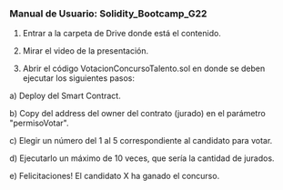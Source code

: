 ### Manual de Usuario: Solidity_Bootcamp_G22

1. Entrar a la carpeta de Drive donde está el contenido.

2. Mirar el video de la presentación.

3. Abrir el código VotacionConcursoTalento.sol en donde se deben ejecutar los siguientes pasos:
>
  a) Deploy del Smart Contract.
 >
  b) Copy del address del owner del contrato (jurado) en el parámetro "permisoVotar". 
  >
  c) Elegir un número del 1 al 5 correspondiente al candidato para votar. 
  >
  d) Ejecutarlo un máximo de 10 veces, que sería la cantidad de jurados. 
  >
  e) Felicitaciones! El candidato X ha ganado el concurso. 
  


